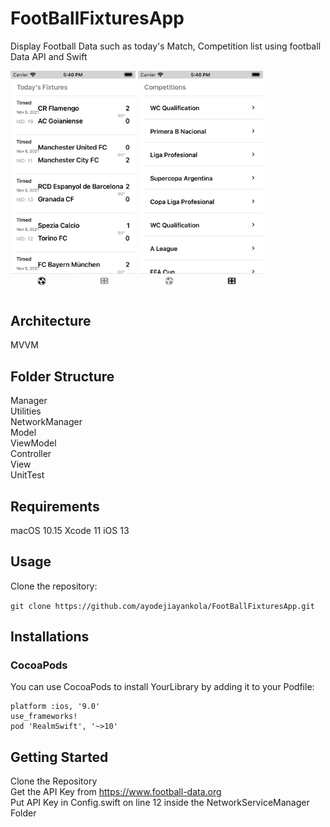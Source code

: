 # FootBallFixturesApp
Display Football Data such as today's Match, Competition list using football Data API and Swift

<!-- <p align="center"><a href="#" rel="nofollow"><img src="FixturesIosApp/Utilities/Images/ScreenTwo.png" alt="Ayodeji Ayankola" data-canonical-src="FixturesIosApp/Utilities/Images/ScreenTwo.png" style="max-width: 100%;"></a> <a href="#" rel="nofollow"><img src="FixturesIosApp/Utilities/Images/ScreenOne.png" alt="Ayodeji Ayankola" data-canonical-src="FixturesIosApp/Utilities/Images/ScreenOne.png" style="max-width: 100%;"></a></p> -->
<img src = "FixturesIosApp/Utilities/Images/ScreenOne.png" width ="200" /> <img src = "FixturesIosApp/Utilities/Images/ScreenTwo.png" width ="200" />


## Architecture 
MVVM

## Folder Structure
Manager <br>
Utilities <br>
NetworkManager <br>
Model <br>
ViewModel <br>
Controller <br>
View <br>
UnitTest



## Requirements
macOS 10.15
Xcode 11
iOS 13

## Usage 
Clone the repository:

``` git clone https://github.com/ayodejiayankola/FootBallFixturesApp.git ```

## Installations

### CocoaPods
You can use CocoaPods to install YourLibrary by adding it to your Podfile:

```
platform :ios, '9.0'
use_frameworks!
pod 'RealmSwift', '~>10' 
```

## Getting Started
Clone the Repository<br>
Get the API Key from https://www.football-data.org <br>
Put API Key in  Config.swift  on line 12 inside the NetworkServiceManager Folder<br>
